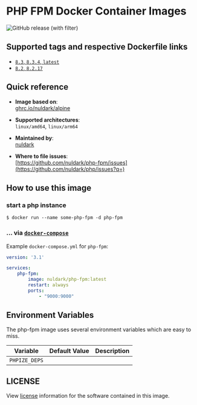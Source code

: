 # PHP FPM Docker Container Images

![GitHub release (with filter)](https://img.shields.io/github/v/release/nuldark/php-fpm)

## Supported tags and respective Dockerfile links
- [`8.3`, `8.3.4`, `latest`](https://github.com/nuldark/php/blob/master/8.3/Dockerfile)
- [`8.2`, `8.2.17`](https://github.com/nuldark/php/blob/master/8.2/Dockerfile)

## Quick reference
- **Image based on**:   
  [ghrc.io/nuldark/alpine](https://github.com/nuldark/php)

- **Supported architectures**:    
  `linux/amd64`, `linux/arm64`

- **Maintained by**:  
  [nuldark](https://github.com/nuldark)

- **Where to file issues**:    
  [https://github.com/nuldark/php-fpm/issues](https://github.com/nuldark/php/issues?q=)

## How to use this image

### start a php instance

```console
$ docker run --name some-php-fpm -d php-fpm
```

### ... via [`docker-compose`](https://github.com/docker/compose)
Example `docker-compose.yml` for `php-fpm`:

```yaml
version: '3.1'

services:
    php-fpm:
        image: nuldark/php-fpm:latest
        restart: always
        ports:
            - "9000:9000"
```

## Environment Variables

The php-fpm image uses several environment variables which are easy to miss.

| Variable      | Default Value | Description |
|---------------|---------------|-------------|
| `PHPIZE_DEPS` |               |             |

## LICENSE

View [license](https://www.php.net/license/) information for the software contained in this image.
